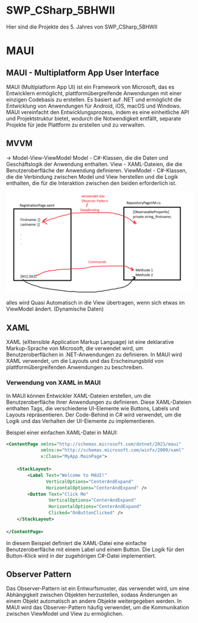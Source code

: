 # SWP_CSharp_5BHWII
Hier sind die Projekte des 5. Jahres von SWP_CSharp_5BHWII


# MAUI 

## MAUI - Multiplatform App User Interface

MAUI (Multiplatform App UI) ist ein Framework von Microsoft, das es Entwicklern ermöglicht, plattformübergreifende Anwendungen mit einer einzigen Codebasis zu erstellen. Es basiert auf .NET und ermöglicht die Entwicklung von Anwendungen für Android, iOS, macOS und Windows. MAUI vereinfacht den Entwicklungsprozess, indem es eine einheitliche API und Projektstruktur bietet, wodurch die Notwendigkeit entfällt, separate Projekte für jede Plattform zu erstellen und zu verwalten.

## MVVM 

-> Model-View-ViewModel
Model - C#-Klassen, die die Daten und Geschäftslogik der Anwendung enthalten.
View - XAML-Dateien, die die Benutzeroberfläche der Anwendung definieren.
ViewModel - C#-Klassen, die die Verbindung zwischen Model und View herstellen und die Logik enthalten, die für die Interaktion zwischen den beiden erforderlich ist.


![alt text](image.png)

alles wird Quasi Automatisch in die View übertragen, wenn sich etwas im ViewModel ändert. (Dynamische Daten)

## XAML

XAML (eXtensible Application Markup Language) ist eine deklarative Markup-Sprache von Microsoft, die verwendet wird, um Benutzeroberflächen in .NET-Anwendungen zu definieren. In MAUI wird XAML verwendet, um die Layouts und das Erscheinungsbild von plattformübergreifenden Anwendungen zu beschreiben.

### Verwendung von XAML in MAUI

In MAUI können Entwickler XAML-Dateien erstellen, um die Benutzeroberfläche ihrer Anwendungen zu definieren. Diese XAML-Dateien enthalten Tags, die verschiedene UI-Elemente wie Buttons, Labels und Layouts repräsentieren. Der Code-Behind in C# wird verwendet, um die Logik und das Verhalten der UI-Elemente zu implementieren.

Beispiel einer einfachen XAML-Datei in MAUI:

```xml
<ContentPage xmlns="http://schemas.microsoft.com/dotnet/2021/maui"
             xmlns:x="http://schemas.microsoft.com/winfx/2009/xaml"
             x:Class="MyApp.MainPage">

    <StackLayout>
        <Label Text="Welcome to MAUI!"
               VerticalOptions="CenterAndExpand" 
               HorizontalOptions="CenterAndExpand" />
        <Button Text="Click Me"
                VerticalOptions="CenterAndExpand"
                HorizontalOptions="CenterAndExpand"
                Clicked="OnButtonClicked" />
    </StackLayout>

</ContentPage>
```

In diesem Beispiel definiert die XAML-Datei eine einfache Benutzeroberfläche mit einem Label und einem Button. Die Logik für den Button-Klick wird in der zugehörigen C#-Datei implementiert.


## Observer Pattern

Das Observer-Pattern ist ein Entwurfsmuster, das verwendet wird, um eine Abhängigkeit zwischen Objekten herzustellen, sodass Änderungen an einem Objekt automatisch an andere Objekte weitergegeben werden. In MAUI wird das Observer-Pattern häufig verwendet, um die Kommunikation zwischen ViewModel und View zu ermöglichen.

